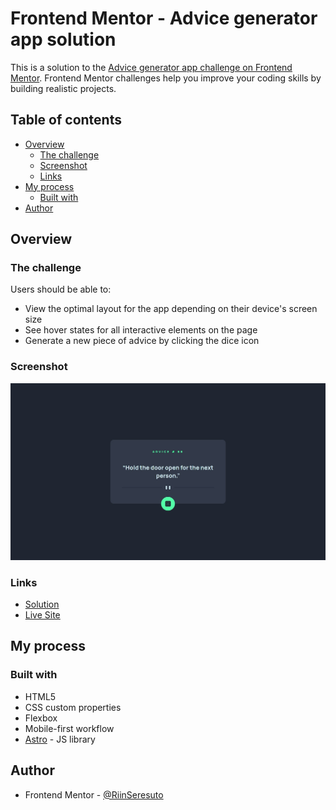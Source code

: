 # Frontend Mentor - Advice generator app solution

This is a solution to the [Advice generator app challenge on Frontend Mentor](https://www.frontendmentor.io/challenges/advice-generator-app-QdUG-13db). Frontend Mentor challenges help you improve your coding skills by building realistic projects.

## Table of contents

-   [Overview](#overview)
    -   [The challenge](#the-challenge)
    -   [Screenshot](#screenshot)
    -   [Links](#links)
-   [My process](#my-process)
    -   [Built with](#built-with)
-   [Author](#author)

## Overview

### The challenge

Users should be able to:

-   View the optimal layout for the app depending on their device's screen size
-   See hover states for all interactive elements on the page
-   Generate a new piece of advice by clicking the dice icon

### Screenshot

![](./screenshot.jpg)

### Links

-   [Solution](https://your-solution-url.com)
-   [Live Site](https://your-live-site-url.com)

## My process

### Built with

-   HTML5
-   CSS custom properties
-   Flexbox
-   Mobile-first workflow
-   [Astro](https://astro.build/) - JS library

## Author

-   Frontend Mentor - [@RiinSeresuto](https://www.frontendmentor.io/profile/RiinSeresuto)
